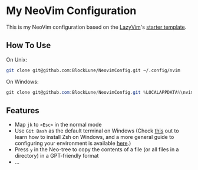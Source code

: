 # My NeoVim Configuration

This is my NeoVim configuration based on the [LazyVim](https://github.com/LazyVim/LazyVim)'s [starter template](https://github.com/LazyVim/starter).

## How To Use

On Unix:

```bash
git clone git@github.com:BlockLune/NeovimConfig.git ~/.config/nvim
```

On Windows:

```powershell
git clone git@github.com:BlockLune/NeovimConfig.git %LOCALAPPDATA%\nvim
```

## Features

- Map `jk` to `<Esc>` in the normal mode
- Use `Git Bash` as the default terminal on Windows (Check [this](https://dominikrys.com/posts/zsh-in-git-bash-on-windows/) out to learn how to install Zsh on Windows, and a more general guide to configuring your environment is available [here](https://fishg.top/posts/183d7426).)
- Press `y` in the Neo-tree to copy the contents of a file (or all files in a directory) in a GPT-friendly format
- ...
